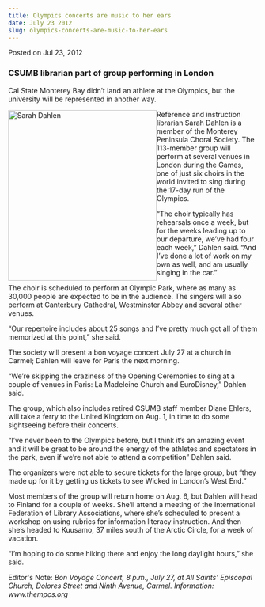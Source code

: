 ```yaml
---
title: Olympics concerts are music to her ears
date: July 23 2012
slug: olympics-concerts-are-music-to-her-ears
---
```


  



<span class="date">Posted on Jul 23, 2012    </span>
<h3>CSUMB librarian part of group performing in London</h3>
<p>Cal State Monterey Bay didn&#x2019;t land an athlete at the Olympics,
but the university will be represented in another way.</p>
<p><img alt="Sarah Dahlen" src="https://news.csumb.edu/sites/default/files/65/attachments/news/images/sarah_dehlen.jpg" style="float:left; width:300px; height:345px">Reference and
instruction librarian Sarah Dahlen is a member of the Monterey
Peninsula Choral Society. The 113-member group will perform at
several venues in London during the Games, one of just six choirs
in the world invited to sing during the 17-day run of the
Olympics.</img></p>
<p>&#x201C;The choir typically has rehearsals once a week, but for the
weeks leading up to our departure, we&#x2019;ve had four each week,&#x201D;
Dahlen said. &#x201C;And I&#x2019;ve done a lot of work on my own as well, and am
usually singing in the car.&#x201D;</p>
<p>The choir is scheduled to perform at Olympic Park, where as many
as 30,000 people are expected to be in the audience. The singers
will also perform at Canterbury Cathedral, Westminster Abbey and
several other venues.</p>
<p>&#x201C;Our repertoire includes about 25 songs and I&#x2019;ve pretty much got
all of them memorized at this point,&#x201D; she said.</p>
<p>The society will present a bon voyage concert July 27 at a
church in Carmel; Dahlen will leave for Paris the next morning.</p>
<p>&#x201C;We&#x2019;re skipping the craziness of the Opening Ceremonies to sing
at a couple of venues in Paris: La Madeleine Church and
EuroDisney,&#x201D; Dahlen said.</p>
<p>The group, which also includes retired CSUMB staff member Diane
Ehlers, will take a ferry to the United Kingdom on Aug. 1, in time
to do some sightseeing before their concerts.</p>
<p>&#x201C;I&#x2019;ve never been to the Olympics before, but I think it&#x2019;s an
amazing event and it will be great to be around the energy of the
athletes and spectators in the park, even if we&#x2019;re not able to
attend a competition&#x201D; Dahlen said.</p>
<p>The organizers were not able to secure tickets for the large
group, but &#x201C;they made up for it by getting us tickets to see Wicked
in London&#x2019;s West End.&#x201D;</p>
<p>Most members of the group will return home on Aug. 6, but Dahlen
will head to Finland for a couple of weeks. She&#x2019;ll attend a meeting
of the International Federation of Library Associations, where
she&#x2019;s scheduled to present a workshop on using rubrics for
information literacy instruction. And then she&#x2019;s headed to Kuusamo,
37 miles south of the Arctic Circle, for a week of vacation.</p>
<p>&#x201C;I&#x2019;m hoping to do some hiking there and enjoy the long daylight
hours,&#x201D; she said.</p>
<p class="small">Editor&apos;s Note:&#xA0;<em>Bon Voyage Concert, 8
p.m., July 27, at All Saints&#x2019; Episcopal Church, Dolores Street and
Ninth Avenue, Carmel. Information: www.thempcs.org</em></p>
<p class="small"><em>&#xA0;</em></p>





```

